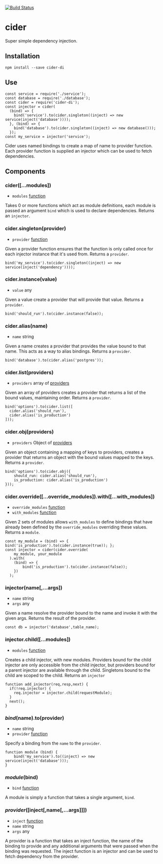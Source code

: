 [![Build Status](https://travis-ci.org/chris-pardy/cider-di.svg?branch=master)](https://travis-ci.org/chris-pardy/cider-di)
# cider
Super simple dependency injection.

## Installation
```npm install --save cider-di```

## Use
```
const service = require('./service');
const database = require('./database');
const cider = require('cider-di');
const injector = cider(
  (bind) => {
    bind('service').to(cider.singleton((inject) => new service(inject('database'))));
  }, (bind) => {
    bind('database').to(cider.singleton((inject) => new database()));
  });
const my_service = injector('service');
```
Cider uses named bindings to create a map of name to provider function.
Each provider function is supplied an injector which can be used to fetch dependencies.

## Components
### cider([...modules])
* `modules` [function](#modulebind)

Takes 0 or more functions which act as module definitions, each module is passed
an argument `bind` which is used to declare dependencies. Returns an `injector`.

### cider.singleton(provider)
* `provider` [function](#providerinjectnameargs)

Given a provider function ensures that the function is only called once for each
injector instance that it's used from. Returns a `provider`.
```
bind('my_service').to(cider.singleton((inject) => new service(inject('dependency'))));
```

### cider.instance(value)
* `value` any

Given a value create a provider that will provide that value. Returns a `provider`.
```
bind('should_run').to(cider.instance(false));
```

### cider.alias(name)
* `name` string

Given a name creates a provider that provides the value bound to that name.
This acts as a way to alias bindings. Returns a `provider`.
```
bind('database').to(cider.alias('postgres'));
```

### cider.list(providers)
* `providers` array of [providers](#providerinjectnameargs)

Given an array of providers creates a provider that returns a list of the bound
values, maintaining order. Returns a `provider`.
```
bind('options').to(cider.list([
  cider.alias('should_run'),
  cider.alias('is_production')
]));
```

### cider.obj(providers)
* `providers` Object of [providers](#providerinjectnameargs)

Given an object containing a mapping of keys to providers, creates a provider that
returns an object with the bound values mapped to the keys. Returns a `provider`.
```
bind('options').to(cider.obj({
    should_run: cider.alias('should_run'),
    is_production: cider.alias('is_production')
}));
```

### cider.override([...override_modules]).with([...with_modules])
* `override_modules` [function](#modulebind)
* `with_modules` [function](#modulebind)

Given 2 sets of modules allows `with_modules` to define bindings that have already
been defined by the `override_modules` overriding these values. Returns a `module`.
```
const my_module = (bind) => { bind('is_production').to(cider.instance(true)); };
const injector = cider(cider.override(
    my_module, your_module
  ).with(
    (bind) => {
        bind('is_production').to(cider.instance(false));
    })
  );
```

### injector(name[,...args])
* `name` string
* `args` any

Given a name resolve the provider bound to the name and invoke it with the given args.
Returns the result of the provider.
```
const db = injector('database',table_name);
```

### injector.child([...modules])
* `modules` [function](#modulebind)

Creates a child injector, with new modules. Providers bound for the child injector
are only accessible from the child injector, but providers bound for a parent injector
are available through the child. Singletons bound to the child are scoped to the child.
Returns an `injector`
```
function add_injector(req,resp,next) {
  if(!req.injector) {
    req.injector = injector.child(requestModule);
  }
  next();
}
```

### *bind*(name).to(provider)
* `name` string
* `provider` [function](#providerinjectnameargs)

Specify a binding from the `name` to the `provider`.
```
function module (bind) {
    bind('my_service').to((inject) => new service(inject('database')));
}
```

### *module*(bind)
* `bind` [function](#bindnametoprovider)

A module is simply a function that takes a single argument, `bind`.

### *provider*([inject[,name[,...args]]])
* `inject` [function](#injectornameargs)
* `name` string
* `args` any

A provider is a function that takes an inject function, the name of the binding
to provide and any additional arguments that were passed when the binding was requested.
The inject function is an injector and can be used to fetch dependency from the provider.

